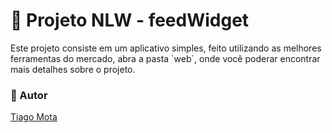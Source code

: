 # :ledger: Projeto NLW - feedWidget

<p>Este projeto consiste em um aplicativo simples, feito utilizando as melhores ferramentas do mercado, abra a pasta `web`, onde você poderar encontrar mais detalhes sobre o projeto.</p>

### :raising_hand: Autor

<a href="https://github.com/TiagoM13">Tiago Mota</a>
